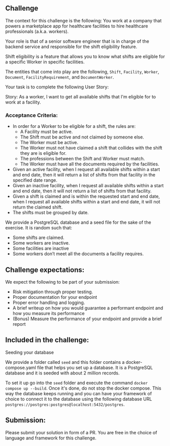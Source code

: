 ## Challenge 

The context for this challenge is the following: You work at a company that powers a marketplace app for healthcare facilities to hire healthcare professionals (a.k.a. workers).

Your role is that of a senior software engineer that is in charge of the backend service and responsible for the shift eligibility feature.
 
Shift eligibility is a feature that allows you to know what shifts are eligible for a specific Worker in specific facilities.

The entities that come into play are the following, `Shift`, `Facility`, `Worker`, `Document`, `FacilityRequirement`, and `DocumentWorker`.

Your task is to complete the following User Story:

Story: As a worker, I want to get all available shifts that I'm eligible for to work at a facility.  

### Acceptance Criteria:

 - In order for a Worker to be eligible for a shift, the rules are:
	 - A Facility must be active.
	 - The Shift must be active and not claimed by someone else.
	 - The Worker must be active.
	 - The Worker must not have claimed a shift that collides with the shift they are is eligible for.
	 - The professions between the Shift and Worker must match.
	 - The Worker must have all the documents required by the facilities.
 - Given an active facility, when I request all available shifts within a start and end date, then it will return a list of shifts from that facility in the specified date range.
 - Given an inactive facility, when I request all available shifts within a start and end date, then it will not return a list of shifts from that facility.
 - Given a shift is claimed and is within the requested start and end date, when I request all available shifts within a start and end date, it will not return the claimed shift.
 - The shifts must be grouped by date.


We provide a PostgreSQL database and a seed file for the sake of the exercise. It is random such that:

 - Some shifts are claimed.
 - Some workers are inactive.
 - Some facilities are inactive
 - Some workers don’t meet all the documents a facility requires.


## Challenge expectations:

We expect the following to be part of your submission:

 - Risk mitigation through proper testing.
 - Proper documentation for your endpoint
 - Proper error handling and logging.
 - A brief writeup on how you would guarantee a performant endpoint and how you measure its performance
 - (Bonus) Measure the performance of your endpoint and provide a brief report


## Included in the challenge:
  
Seeding your database

We provide a folder called `seed` and this folder contains a docker-compose.yaml file that helps you set up a database. It is a PostgreSQL database and it is seeded with about 2 million records. 

To set it up go into the `seed` folder and execute the command `docker compose up --build`. Once it's done, do not stop the docker compose.  This way the database keeps running and you can have your framework of choice to connect it to the database using the following database URL `postgres://postgres:postgres@localhost:5432/postgres`.

## Submission:

Please submit your solution in form of a PR. You are free in the choice of language and framework for this challenge. 
